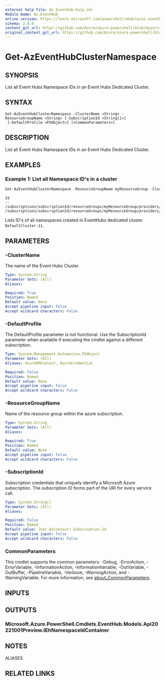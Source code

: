 ```yaml
---
external help file: Az.EventHub-help.xml
Module Name: Az.EventHub
online version: https://learn.microsoft.com/powershell/module/az.eventhub/get-azeventhubclusternamespace
schema: 2.0.0
content_git_url: https://github.com/Azure/azure-powershell/blob/main/src/EventHub/EventHub/help/Get-AzEventHubClusterNamespace.md
original_content_git_url: https://github.com/Azure/azure-powershell/blob/main/src/EventHub/EventHub/help/Get-AzEventHubClusterNamespace.md
---
```


# Get-AzEventHubClusterNamespace

## SYNOPSIS
List all Event Hubs Namespace IDs in an Event Hubs Dedicated Cluster.

## SYNTAX

```
Get-AzEventHubClusterNamespace -ClusterName <String> -ResourceGroupName <String> [-SubscriptionId <String[]>]
 [-DefaultProfile <PSObject>] [<CommonParameters>]
```

## DESCRIPTION
List all Event Hubs Namespace IDs in an Event Hubs Dedicated Cluster.

## EXAMPLES

### Example 1: List all Namespace ID's in a cluster
```powershell
Get-AzEventHubClusterNamespace -ResourceGroupName myResourceGroup -ClusterName DefaultCluster-11
```

```output
Id
--
/subscriptions/subscriptionId/resourceGroups/myResourceGroup/providers/Microsoft.EventHub/namespaces/myNamespace1
/subscriptions/subscriptionId/resourceGroups/myResourceGroup/providers/Microsoft.EventHub/namespaces/myNamespace2
```

Lists ID's of all namespaces created in EventHubs dedicated cluster `DefaultCluster-11`.

## PARAMETERS

### -ClusterName
The name of the Event Hubs Cluster.

```yaml
Type: System.String
Parameter Sets: (All)
Aliases:

Required: True
Position: Named
Default value: None
Accept pipeline input: False
Accept wildcard characters: False
```

### -DefaultProfile
The DefaultProfile parameter is not functional.
Use the SubscriptionId parameter when available if executing the cmdlet against a different subscription.

```yaml
Type: System.Management.Automation.PSObject
Parameter Sets: (All)
Aliases: AzureRMContext, AzureCredential

Required: False
Position: Named
Default value: None
Accept pipeline input: False
Accept wildcard characters: False
```

### -ResourceGroupName
Name of the resource group within the azure subscription.

```yaml
Type: System.String
Parameter Sets: (All)
Aliases:

Required: True
Position: Named
Default value: None
Accept pipeline input: False
Accept wildcard characters: False
```

### -SubscriptionId
Subscription credentials that uniquely identify a Microsoft Azure subscription.
The subscription ID forms part of the URI for every service call.

```yaml
Type: System.String[]
Parameter Sets: (All)
Aliases:

Required: False
Position: Named
Default value: (Get-AzContext).Subscription.Id
Accept pipeline input: False
Accept wildcard characters: False
```

### CommonParameters
This cmdlet supports the common parameters: -Debug, -ErrorAction, -ErrorVariable, -InformationAction, -InformationVariable, -OutVariable, -OutBuffer, -PipelineVariable, -Verbose, -WarningAction, and -WarningVariable. For more information, see [about_CommonParameters](http://go.microsoft.com/fwlink/?LinkID=113216).

## INPUTS

## OUTPUTS

### Microsoft.Azure.PowerShell.Cmdlets.EventHub.Models.Api20221001Preview.IEhNamespaceIdContainer

## NOTES

ALIASES

## RELATED LINKS
